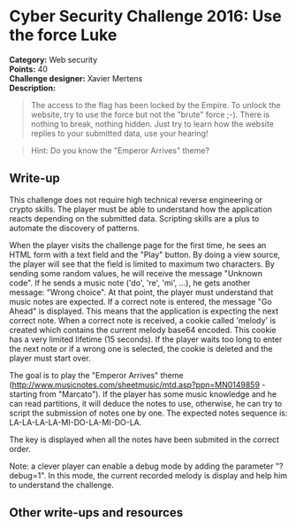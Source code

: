# Cyber Security Challenge 2016: Use the force Luke

**Category:** Web security  
**Points:** 40  
**Challenge designer:** Xavier Mertens  
**Description:**  
> The access to the flag has been locked by the Empire. To unlock the website, try to use the force but not the "brute" force ;-). There is nothing to break, nothing hidden. Just try to learn how the website replies to your submitted data, use your hearing!

> Hint: Do you know the "Emperor Arrives" theme?

## Write-up
This challenge does not require high technical reverse engineering or crypto skills. The player must be able to understand how the application reacts depending on the submitted data. Scripting skills are a plus to automate the discovery of patterns.

When the player visits the challenge page for the first time, he sees an HTML form with a text field and the "Play" button. By doing a view source, the player will see that the field is limited to maximum two characters. By sending some random values, he will receive the message "Unknown code". If he sends a music note ('do', 're', 'mi', ...), he gets another message: "Wrong choice". At that point, the player must understand that music notes are expected. If a correct note is entered, the message "Go Ahead" is displayed. This means that the application is expecting the next correct note. When a correct note is received, a cookie called 'melody' is created which contains the current melody base64 encoded. This cookie has a very limited lifetime (15 seconds). If the player waits too long to enter the next note or if a wrong one is selected, the cookie is deleted and the player must start over.

The goal is to play the "Emperor Arrives" theme (http://www.musicnotes.com/sheetmusic/mtd.asp?ppn=MN0149859 - starting from "Marcato"). If the player has some music knowledge and he can read partitions, it will deduce the notes to use, otherwise, he can try to script the submission of notes one by one. The expected notes sequence is: LA-LA-LA-LA-MI-DO-LA-MI-DO-LA.

The key is displayed when all the notes have been submited in the correct order.

Note: a clever player can enable a debug mode by adding the parameter "?debug=1". In this mode, the current recorded melody is display and help him to understand the challenge.
## Other write-ups and resources

